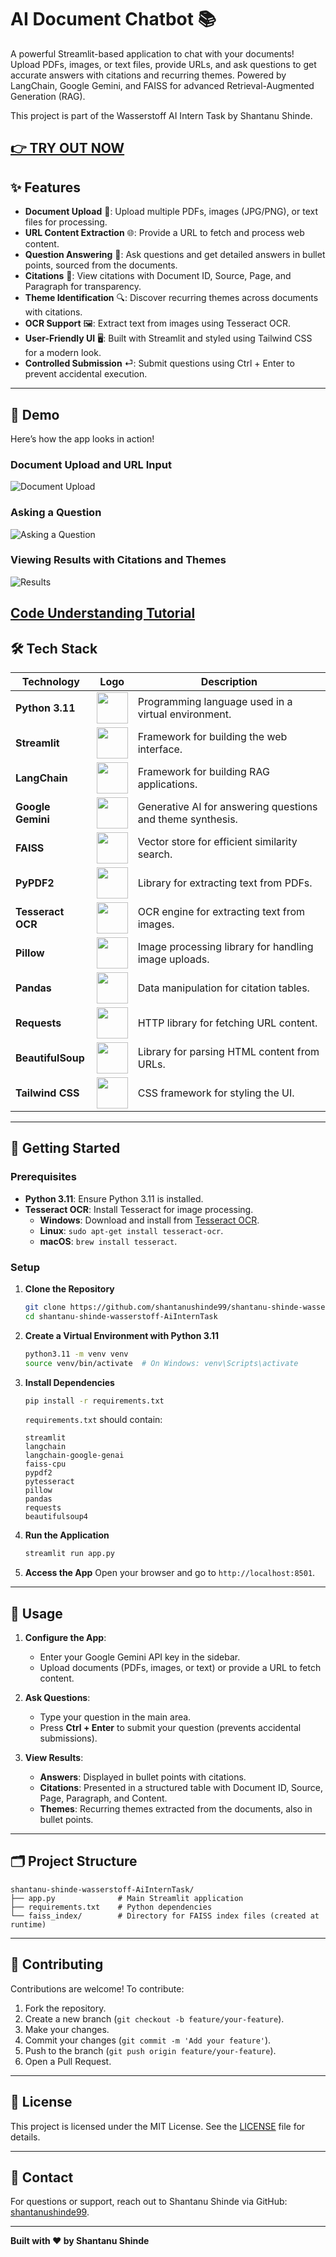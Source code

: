# AI Document Chatbot 📚   

A powerful Streamlit-based application to chat with your documents! Upload PDFs, images, or text files, provide URLs, and ask questions to get accurate answers with citations and recurring themes. Powered by LangChain, Google Gemini, and FAISS for advanced Retrieval-Augmented Generation (RAG).

This project is part of the Wasserstoff AI Intern Task by Shantanu Shinde.

[👉 TRY OUT NOW](https://shantanu-shinde-wasserstoff-aiinterntask-mqtehotw8i4fvivbrqyop.streamlit.app/)
---

## ✨ Features

- **Document Upload** 📄: Upload multiple PDFs, images (JPG/PNG), or text files for processing.
- **URL Content Extraction** 🌐: Provide a URL to fetch and process web content.
- **Question Answering** 💬: Ask questions and get detailed answers in bullet points, sourced from the documents.
- **Citations** 📑: View citations with Document ID, Source, Page, and Paragraph for transparency.
- **Theme Identification** 🔍: Discover recurring themes across documents with citations.
- **OCR Support** 🖼️: Extract text from images using Tesseract OCR.
- **User-Friendly UI** 🖥️: Built with Streamlit and styled using Tailwind CSS for a modern look.
- **Controlled Submission** ⏎: Submit questions using Ctrl + Enter to prevent accidental execution.

---

## 📸 Demo

Here’s how the app looks in action! 

### Document Upload and URL Input
![Document Upload](images/Screenshot(134).png)

### Asking a Question
![Asking a Question](images/Screenshot(132).png)

### Viewing Results with Citations and Themes
![Results](images/Screenshot(133).png)

[Code Understanding Tutorial](https://code2tutorial.com/tutorial/a74e1df2-c683-4e3b-8b92-fc2de3121273/index.md)
---

## 🛠️ Tech Stack

| Technology            | Logo                                                                 | Description                                      |
|-----------------------|----------------------------------------------------------------------|--------------------------------------------------|
| **Python 3.11**       | <img src="https://www.python.org/static/community_logos/python-logo.png" width="50"> | Programming language used in a virtual environment. |
| **Streamlit**         | <img src="https://streamlit.io/images/brand/streamlit-logo-primary-colormark-darktext.png" width="50"> | Framework for building the web interface. |
| **LangChain**         | <img src="https://avatars.githubusercontent.com/u/108318121" width="50"> | Framework for building RAG applications. |
| **Google Gemini**     | <img src="https://storage.googleapis.com/gweb-uniblog-publish-prod/images/final_open_graph_1.width-1300.png" width="50"> | Generative AI for answering questions and theme synthesis. |
| **FAISS**             | <img src="https://360digitmg.com/uploads/blog/faiss-vector-database-coverpage.png" width="50"> | Vector store for efficient similarity search. |
| **PyPDF2**            | <img src="https://miro.medium.com/v2/resize:fit:612/1*4P3Uspl6qpWoaajQdtKYKw.png" width="50"> | Library for extracting text from PDFs. |
| **Tesseract OCR**     | <img src="https://cdn.hashnode.com/res/hashnode/image/upload/v1660124913170/yxa1mBPXi.jpeg" width="50"> | OCR engine for extracting text from images. |
| **Pillow**            | <img src="https://pillow.readthedocs.io/en/stable/_static/pillow-logo-dark-text.png" width="50"> | Image processing library for handling image uploads. |
| **Pandas**            | <img src="https://pandas.pydata.org/static/img/pandas_secondary.svg" width="50"> | Data manipulation for citation tables. |
| **Requests**          | <img src="https://requests.readthedocs.io/en/master/_static/requests-sidebar.png" width="50"> | HTTP library for fetching URL content. |
| **BeautifulSoup**     | <img src="https://www.crummy.com/software/BeautifulSoup/bs4/doc/_images/6.1.jpg" width="50"> | Library for parsing HTML content from URLs. |
| **Tailwind CSS**      | <img src="https://upload.wikimedia.org/wikipedia/commons/thumb/d/d5/Tailwind_CSS_Logo.svg/2560px-Tailwind_CSS_Logo.svg.png" width="50"> | CSS framework for styling the UI. |

---

## 🚀 Getting Started

### Prerequisites
- **Python 3.11**: Ensure Python 3.11 is installed.
- **Tesseract OCR**: Install Tesseract for image processing.
  - **Windows**: Download and install from [Tesseract OCR](https://github.com/UB-Mannheim/tesseract/wiki).
  - **Linux**: `sudo apt-get install tesseract-ocr`.
  - **macOS**: `brew install tesseract`.

### Setup

1. **Clone the Repository**
   ```bash
   git clone https://github.com/shantanushinde99/shantanu-shinde-wasserstoff-AiInternTask.git
   cd shantanu-shinde-wasserstoff-AiInternTask
   ```

2. **Create a Virtual Environment with Python 3.11**
   ```bash
   python3.11 -m venv venv
   source venv/bin/activate  # On Windows: venv\Scripts\activate
   ```

3. **Install Dependencies**
   ```bash
   pip install -r requirements.txt
   ```

   `requirements.txt` should contain:
   ```
   streamlit
   langchain
   langchain-google-genai
   faiss-cpu
   pypdf2
   pytesseract
   pillow
   pandas
   requests
   beautifulsoup4
   ```

4. **Run the Application**
   ```bash
   streamlit run app.py
   ```

5. **Access the App**
   Open your browser and go to `http://localhost:8501`.

---

## 📖 Usage

1. **Configure the App**:
   - Enter your Google Gemini API key in the sidebar.
   - Upload documents (PDFs, images, or text) or provide a URL to fetch content.

2. **Ask Questions**:
   - Type your question in the main area.
   - Press **Ctrl + Enter** to submit your question (prevents accidental submissions).

3. **View Results**:
   - **Answers**: Displayed in bullet points with citations.
   - **Citations**: Presented in a structured table with Document ID, Source, Page, Paragraph, and Content.
   - **Themes**: Recurring themes extracted from the documents, also in bullet points.

---

## 🗂️ Project Structure

```
shantanu-shinde-wasserstoff-AiInternTask/
├── app.py              # Main Streamlit application
├── requirements.txt    # Python dependencies
└── faiss_index/        # Directory for FAISS index files (created at runtime)

```

---

## 🤝 Contributing

Contributions are welcome! To contribute:

1. Fork the repository.
2. Create a new branch (`git checkout -b feature/your-feature`).
3. Make your changes.
4. Commit your changes (`git commit -m 'Add your feature'`).
5. Push to the branch (`git push origin feature/your-feature`).
6. Open a Pull Request.

---

## 📜 License

This project is licensed under the MIT License. See the [LICENSE](LICENSE) file for details.

---

## 📧 Contact

For questions or support, reach out to Shantanu Shinde via GitHub: [shantanushinde99](https://github.com/shantanushinde99).

---

**Built with ❤️ by Shantanu Shinde**

